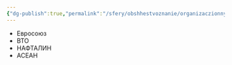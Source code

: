 ```yaml
---
{"dg-publish":true,"permalink":"/sfery/obshhestvoznanie/organizaczionnye-formy-ekonomicheskoj-integraczii/","tags":["Обществознание"]}
---
```


- Евросоюз 
- ВТО 
- НАФТАЛИН 
- АСЕАН 